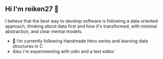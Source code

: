 ## Hi I'm reiken27 👋

I believe that the best way to develop software is following a data oriented approach, thinking about data first and how it's transformed, with minimal abstraction, and clear mental models.
- 🌱 I’m currently following Handmade Hero series and learning data structures in C
- Also i'm experimenting with odin and a text editor
